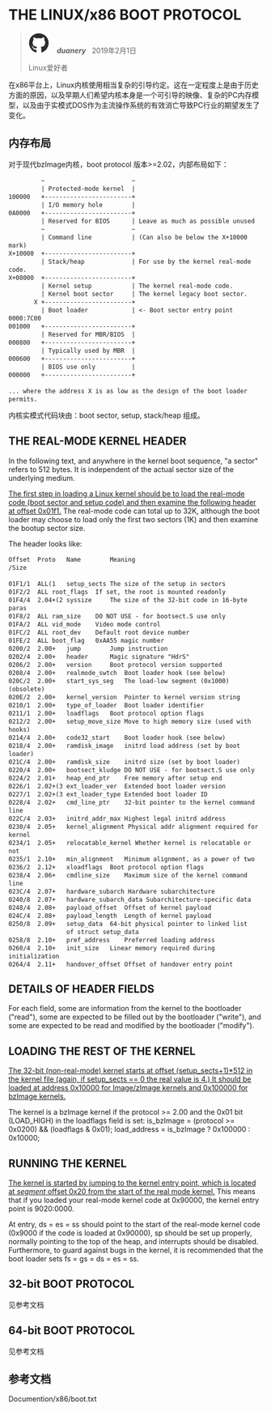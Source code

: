 # THE LINUX/x86 BOOT PROTOCOL

> [![40](https://github.com/duanery/picture/blob/master/github/github_black_40px.png)](https://duanery.github.io)
> &nbsp;&nbsp;
> ***duanery*** &nbsp;
> 2019年2月1日
> 
> Linux爱好者

在x86平台上，Linux内核使用相当复杂的引导约定。这在一定程度上是由于历史方面的原因，以及早期人们希望内核本身是一个可引导的映像、复杂的PC内存模型，以及由于实模式DOS作为主流操作系统的有效消亡导致PC行业的期望发生了变化。

## 内存布局

对于现代bzImage内核，boot protocol 版本>=2.02，内部布局如下：

```
         ~                        ~
         | Protected-mode kernel  |
100000   +------------------------+
         | I/O memory hole        |
0A0000   +------------------------+
         | Reserved for BIOS      | Leave as much as possible unused
         ~                        ~
         | Command line           | (Can also be below the X+10000 mark)
X+10000  +------------------------+
         | Stack/heap             | For use by the kernel real-mode code.
X+08000  +------------------------+
         | Kernel setup           | The kernel real-mode code.
         | Kernel boot sector     | The kernel legacy boot sector.
       X +------------------------+
         | Boot loader            | <- Boot sector entry point 0000:7C00
001000   +------------------------+
         | Reserved for MBR/BIOS  |
000800   +------------------------+
         | Typically used by MBR  |
000600   +------------------------+
         | BIOS use only          |
000000   +------------------------+

... where the address X is as low as the design of the boot loader permits.
```

内核实模式代码块由：boot sector, setup, stack/heap 组成。

## THE REAL-MODE KERNEL HEADER

In the following text, and anywhere in the kernel boot sequence, "a sector" refers to 512 bytes.  It is independent of the actual sector size of the underlying medium.

<u>The first step in loading a Linux kernel should be to load the real-mode code (boot sector and setup code) and then examine the following header at offset 0x01f1.</u>  The real-mode code can total up to 32K, although the boot loader may choose to load only the first two sectors (1K) and then examine the bootup sector size.

The header looks like: 

```
Offset	Proto	Name		Meaning
/Size

01F1/1	ALL(1	setup_sects	The size of the setup in sectors
01F2/2	ALL	root_flags	If set, the root is mounted readonly
01F4/4	2.04+(2	syssize		The size of the 32-bit code in 16-byte paras
01F8/2	ALL	ram_size	DO NOT USE - for bootsect.S use only
01FA/2	ALL	vid_mode	Video mode control
01FC/2	ALL	root_dev	Default root device number
01FE/2	ALL	boot_flag	0xAA55 magic number
0200/2	2.00+	jump		Jump instruction
0202/4	2.00+	header		Magic signature "HdrS"
0206/2	2.00+	version		Boot protocol version supported
0208/4	2.00+	realmode_swtch	Boot loader hook (see below)
020C/2	2.00+	start_sys_seg	The load-low segment (0x1000) (obsolete)
020E/2	2.00+	kernel_version	Pointer to kernel version string
0210/1	2.00+	type_of_loader	Boot loader identifier
0211/1	2.00+	loadflags	Boot protocol option flags
0212/2	2.00+	setup_move_size	Move to high memory size (used with hooks)
0214/4	2.00+	code32_start	Boot loader hook (see below)
0218/4	2.00+	ramdisk_image	initrd load address (set by boot loader)
021C/4	2.00+	ramdisk_size	initrd size (set by boot loader)
0220/4	2.00+	bootsect_kludge	DO NOT USE - for bootsect.S use only
0224/2	2.01+	heap_end_ptr	Free memory after setup end
0226/1	2.02+(3 ext_loader_ver	Extended boot loader version
0227/1	2.02+(3	ext_loader_type	Extended boot loader ID
0228/4	2.02+	cmd_line_ptr	32-bit pointer to the kernel command line
022C/4	2.03+	initrd_addr_max	Highest legal initrd address
0230/4	2.05+	kernel_alignment Physical addr alignment required for kernel
0234/1	2.05+	relocatable_kernel Whether kernel is relocatable or not
0235/1	2.10+	min_alignment	Minimum alignment, as a power of two
0236/2	2.12+	xloadflags	Boot protocol option flags
0238/4	2.06+	cmdline_size	Maximum size of the kernel command line
023C/4	2.07+	hardware_subarch Hardware subarchitecture
0240/8	2.07+	hardware_subarch_data Subarchitecture-specific data
0248/4	2.08+	payload_offset	Offset of kernel payload
024C/4	2.08+	payload_length	Length of kernel payload
0250/8	2.09+	setup_data	64-bit physical pointer to linked list
				of struct setup_data
0258/8	2.10+	pref_address	Preferred loading address
0260/4	2.10+	init_size	Linear memory required during initialization
0264/4	2.11+	handover_offset	Offset of handover entry point
```

## DETAILS OF HEADER FIELDS

For each field, some are information from the kernel to the bootloader ("read"), some are expected to be filled out by the bootloader ("write"), and some are expected to be read and modified by the bootloader ("modify").

## LOADING THE REST OF THE KERNEL

<u>The 32-bit (non-real-mode) kernel starts at offset (setup_sects+1)*512 in the kernel file (again, if setup_sects == 0 the real value is 4.) It should be loaded at address 0x10000 for Image/zImage kernels and 0x100000 for bzImage kernels.</u>

The kernel is a bzImage kernel if the protocol >= 2.00 and the 0x01 bit (LOAD_HIGH) in the loadflags field is set:
	is_bzImage = (protocol >= 0x0200) && (loadflags & 0x01);
	load_address = is_bzImage ? 0x100000 : 0x10000;

## RUNNING THE KERNEL

<u>The kernel is started by jumping to the kernel entry point, which is located at *segment* offset 0x20 from the start of the real mode kernel.</u>  This means that if you loaded your real-mode kernel code at 0x90000, the kernel entry point is 9020:0000.

At entry, ds = es = ss should point to the start of the real-mode kernel code (0x9000 if the code is loaded at 0x90000), sp should be set up properly, normally pointing to the top of the heap, and interrupts should be disabled.  Furthermore, to guard against bugs in the kernel, it is recommended that the boot loader sets fs = gs = ds = es = ss.

## 32-bit BOOT PROTOCOL

见参考文档

## 64-bit BOOT PROTOCOL

见参考文档

## 参考文档

Documention/x86/boot.txt